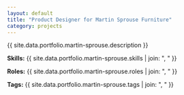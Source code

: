 ```yaml
---
layout: default
title: "Product Designer for Martin Sprouse Furniture"
category: projects
---
```


{{ site.data.portfolio.martin-sprouse.description }}

**Skills:** {{ site.data.portfolio.martin-sprouse.skills | join: ", " }}

**Roles:** {{ site.data.portfolio.martin-sprouse.roles | join: ", " }}

**Tags:** {{ site.data.portfolio.martin-sprouse.tags | join: ", " }}
